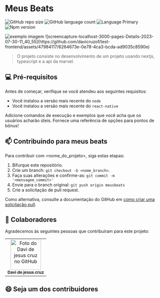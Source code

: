 # Meus Beats

![GitHub repo size](https://img.shields.io/github/repo-size/davicruzof/test-frontend?style=for-the-badge)
![GitHub language count](https://img.shields.io/github/languages/count/davicruzof/testfront-end?style=for-the-badge)
![Language Primary](https://img.shields.io/github/languages/top/davicruzof/test-frontend?style=for-the-badge)
![Npm version](https://img.shields.io/npm/v/node?style=for-the-badge)

<img src="https://github.com/davicruzof/test-frontend/assets/47984117/0feac912-e12a-446c-bc9a-bf110a28c3a0" alt="exemplo imagem">
![screencapture-localhost-3000-pages-Details-2023-07-30-11_40_55](https://github.com/davicruzof/test-frontend/assets/47984117/6264673e-0e78-4ca3-bcda-ad9035c8590e)

> O projeto consiste no desenvolvimento de um projeto usando nextjs, typescript e a api da marvel.

## 💻 Pré-requisitos

Antes de começar, verifique se você atendeu aos seguintes requisitos:
<!---Estes são apenas requisitos de exemplo. Adicionar, duplicar ou remover conforme necessário--->
* Você instalou a versão mais recente do `node`
* Você instalou a versão mais recente do `react-native`

<!---
## 🚀 Instalando Meus Beats

Linux e macOS:
```
<comando_de_instalação>
```
--->
Adicione comandos de execução e exemplos que você acha que os usuários acharão úteis. Fornece uma referência de opções para pontos de bônus!

## 📫 Contribuindo para meus beats
<!---Se o seu README for longo ou se você tiver algum processo ou etapas específicas que deseja que os contribuidores sigam, considere a criação de um arquivo CONTRIBUTING.md separado--->
Para contribuir com <nome_do_projeto>, siga estas etapas:

1. Bifurque este repositório.
2. Crie um branch: `git checkout -b <nome_branch>`.
3. Faça suas alterações e confirme-as: `git commit -m '<mensagem_commit>'`
4. Envie para o branch original: `git push origin meusbeats`
5. Crie a solicitação de pull request.

Como alternativa, consulte a documentação do GitHub em [como criar uma solicitação pull](https://help.github.com/en/github/collaborating-with-issues-and-pull-requests/creating-a-pull-request).

## 🤝 Colaboradores

Agradecemos às seguintes pessoas que contribuíram para este projeto:

<table>
  <tr>
    <td align="center">
      <a href="#">
        <img src="https://avatars.githubusercontent.com/u/47984117?v=4" width="100px;" alt="Foto do Davi de jesus cruz no GitHub"/><br>
        <sub>
          <b>Davi de jesus cruz</b>
        </sub>
      </a>
    </td>
  </tr>
</table>


## 😄 Seja um dos contribuidores<br>
